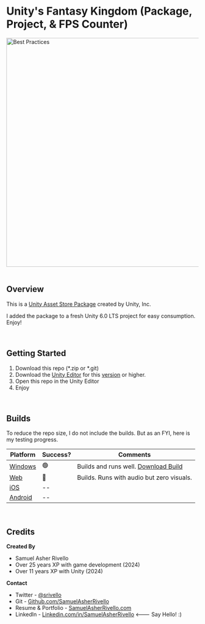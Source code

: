 # Unity's Fantasy Kingdom (Package, Project, & FPS Counter)

<a href="https://www.youtube.com/watch?v=yggoHVLd01c" target="_blank">
<img width="600" src="https://img.youtube.com/vi/yggoHVLd01c/maxresdefault.jpg" alt="Best Practices">
</a>

<BR>
<BR>

## Overview

This is a <a href="https://unity.com/demos/fantasy-kingdom" target="_blank">Unity Asset Store Package</a> created by Unity, Inc.

I added the package to a fresh Unity 6.0 LTS project for easy consumption. Enjoy!

<BR>


## Getting Started

1. Download this repo (*.zip or *.git)
1. Download the [Unity Editor](https://store.unity.com/#plans-individual) for this <a href="./Unity/ProjectSettings/ProjectVersion.txt" target="_blank">version</a> or higher.
1. Open this repo in the Unity Editor
1. Enjoy

<BR>

## Builds

To reduce the repo size, I do not include the builds. But as an FYI, here is my testing progress.

| Platform                                                | Success? | Comments                                                                                                                                                |
| ------------------------------------------------------- | -------- | ------------------------------------------------------------------------------------------------------------------------------------------------------- |
| [Windows](https://docs.unity3d.com/Manual/Windows.html) | 🟢       | Builds and runs well. <a href="https://drive.google.com/drive/folders/1-5X9LHfM7VK5AIoz7ZIAIyDWn8amEGp1?usp=sharing" target="_blank">Download Build</a> |
| [Web](https://docs.unity3d.com/Manual/webgl.html)       | 🔴       | Builds. Runs with audio but zero visuals.                                                                                                               |
| [iOS](https://docs.unity3d.com/Manual/iphone.html)      | --       |
| [Android](https://docs.unity3d.com/Manual/android.html) | --       |

<BR>

## Credits

**Created By**

- Samuel Asher Rivello
- Over 25 years XP with game development (2024)
- Over 11 years XP with Unity (2024)

**Contact**

- Twitter - <a href="https://twitter.com/srivello/">@srivello</a>
- Git - <a href="https://github.com/SamuelAsherRivello/">Github.com/SamuelAsherRivello</a>
- Resume & Portfolio - <a href="http://www.SamuelAsherRivello.com">SamuelAsherRivello.com</a>
- LinkedIn - <a href="https://Linkedin.com/in/SamuelAsherRivello">Linkedin.com/in/SamuelAsherRivello</a> <--- Say Hello! :)
